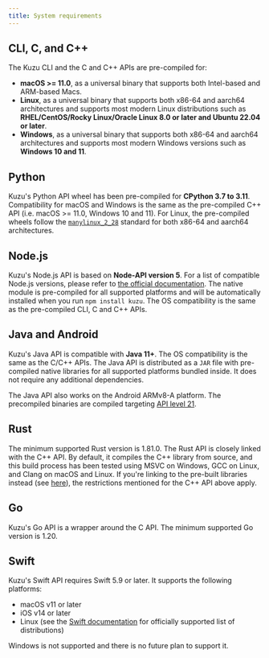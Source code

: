 ```yaml
---
title: System requirements
---
```


## CLI, C, and C++

The Kuzu CLI and the C and C++ APIs are pre-compiled for:
- **macOS >= 11.0**, as a universal binary that supports both Intel-based and ARM-based Macs.
- **Linux**, as a universal binary that supports both x86-64 and aarch64 architectures and supports most modern Linux distributions such as **RHEL/CentOS/Rocky Linux/Oracle Linux 8.0 or later and Ubuntu 22.04 or later**.
- **Windows**, as a universal binary that supports both x86-64 and aarch64 architectures and supports most modern Windows versions such as **Windows 10 and 11**.

## Python

Kuzu's Python API wheel has been pre-compiled for **CPython 3.7 to 3.11**. Compatibility for macOS and Windows is
the same as the pre-compiled C++ API (i.e. macOS >= 11.0, Windows 10 and 11). For Linux, the pre-compiled wheels follow
the [`manylinux_2_28`](https://github.com/pypa/manylinux) standard for both x86-64 and aarch64 architectures.

## Node.js

Kuzu's Node.js API is based on **Node-API version 5**. For a list of compatible Node.js versions, please refer to [the official documentation](https://nodejs.org/api/n-api.html#node-api-version-matrix). The native module is pre-compiled for all supported platforms and will be automatically installed when you run `npm install kuzu`. The OS compatibility is the same as the pre-compiled CLI, C and C++ APIs.

## Java and Android

Kuzu's Java API is compatible with **Java 11+**. The OS compatibility is the same as the C/C++ APIs.
The Java API is distributed as a `JAR` file with pre-compiled native libraries for all supported platforms bundled inside. It does not require any additional dependencies.

The Java API also works on the Android ARMv8-A platform. The precompiled binaries are compiled targeting [API level 21](https://developer.android.com/tools/releases/platforms). 


## Rust

The minimum supported Rust version is 1.81.0. The Rust API is closely linked with the C++ API. By default, it compiles the C++ library from source, and this build process has been tested using MSVC on Windows, GCC on Linux, and Clang on macOS and Linux. If you're linking to the pre-built libraries instead (see [here](https://docs.rs/kuzu/latest/kuzu/#building)), the restrictions mentioned for the C++ API above apply.

## Go

Kuzu's Go API is a wrapper around the C API. The minimum supported Go version is 1.20.

## Swift

Kuzu's Swift API requires Swift 5.9 or later. It supports the following platforms:
- macOS v11 or later
- iOS v14 or later
- Linux (see the [Swift documentation](https://www.swift.org/platform-support/) for officially supported list of distributions)

Windows is not supported and there is no future plan to support it. 
